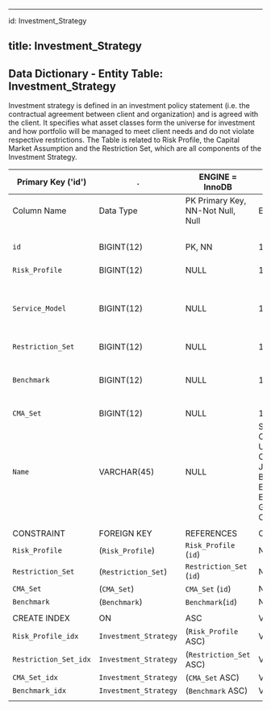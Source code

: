 
---
id: Investment_Strategy

title: Investment_Strategy
---

## Data Dictionary - Entity Table: Investment_Strategy

Investment strategy is defined in an investment policy statement (i.e. the contractual agreement between client and organization) and is agreed with the client. 
It specifies what asset classes form the universe for investment and how portfolio will be managed to meet client needs and do not violate respective restrictions. 
The Table is related to Risk Profile, the Capital Market Assumption and the Restriction Set, which are all components of the Investment Strategy.

| Primary Key ('id')|.|ENGINE = InnoDB|.|.|
|---|---|---|---|---|
|Column Name|Data Type|PK Primary Key, NN-Not Null, Null|Example|Comments|
||
|`id`|BIGINT(12)|PK, NN|1|PrimaryKey-ID, Not Null (auto creates)|
|`Risk_Profile`|BIGINT(12)|NULL|1|Risk_Profile_id|
|`Service_Model`|BIGINT(12)|NULL|1|Can be either standard investment strategy or tailored to clients specific needs|
|`Restriction_Set`|BIGINT(12)|NULL|1|Restriction_Set_id|
|`Benchmark`|BIGINT(12)|NULL|1|Id of the Benchmark linked to this Investment Strategy|
|`CMA_Set`|BIGINT(12)|NULL|1|CMA_Set_id|
|`Name`|VARCHAR(45)|NULL|SAA EUR Conservative;SAA USD Cautious;SAA JPY Balanced;SAA EUR Growth;SAA EUR Max Growth;TAA EUR Conservative|Name of the investment strategy|
||
|CONSTRAINT|FOREIGN KEY|REFERENCES|ON DELETE|ON UPDATE|
|`Risk_Profile`|(`Risk_Profile`)|`Risk_Profile` (`id`)| NO ACTION|NO ACTION|
|`Restriction_Set`|(`Restriction_Set`)|`Restriction_Set` (`id`)| NO ACTION|NO ACTION|
|`CMA_Set`|(`CMA_Set`)|`CMA_Set` (`id`)| NO ACTION|NO ACTION|
|`Benchmark`|(`Benchmark`)|`Benchmark`(`id`)| NO ACTION|NO ACTION|
||
|CREATE INDEX|ON|ASC|VISABLE|.|
|`Risk_Profile_idx`|`Investment_Strategy`|(`Risk_Profile` ASC) | VISIBLE|.|
|`Restriction_Set_idx`|`Investment_Strategy`| (`Restriction_Set` ASC)| VISIBLE|.|
|`CMA_Set_idx` |`Investment_Strategy`|(`CMA_Set` ASC) | VISIBLE|.|
|`Benchmark_idx` |`Investment_Strategy`|(`Benchmark` ASC)| VISIBLE|.|
||